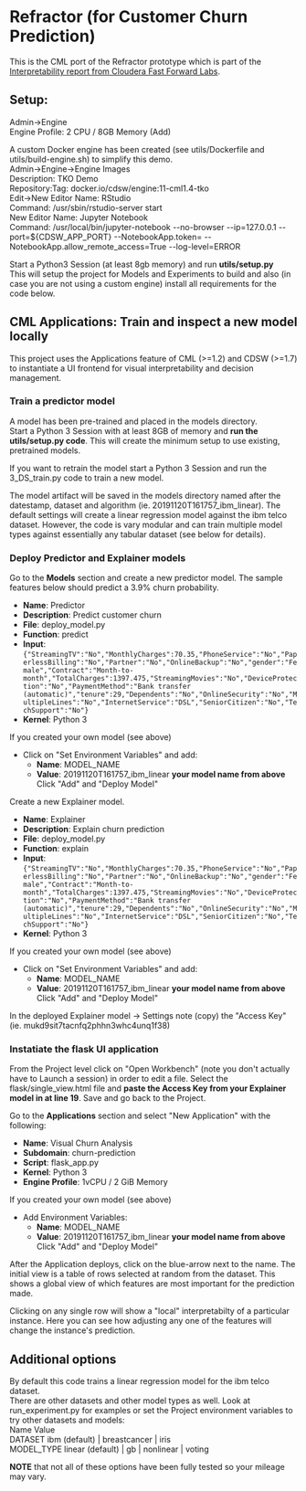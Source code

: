 # Refractor (for Customer Churn Prediction)

This is the CML port of the Refractor prototype which is part of the [Interpretability
report from Cloudera Fast Forward Labs](https://clients.fastforwardlabs.com/ff06/report).

## Setup:  
Admin->Engine  
Engine Profile: 2 CPU / 8GB Memory (Add)  

A custom Docker engine has been created (see utils/Dockerfile and utils/build-engine.sh) to simplify this demo.  
Admin->Engine->Engine Images  
Description: TKO Demo  
Repository:Tag: docker.io/cdsw/engine:11-cml1.4-tko  
Edit->New Editor
Name: RStudio  
Command: /usr/sbin/rstudio-server start  
New Editor
Name: Jupyter Notebook	 
Command: /usr/local/bin/jupyter-notebook --no-browser --ip=127.0.0.1 --port=${CDSW_APP_PORT} --NotebookApp.token= --NotebookApp.allow_remote_access=True --log-level=ERROR  

Start a Python3 Session (at least 8gb memory) and run **utils/setup.py**  
This will setup the project for Models and Experiments to build and also (in case you are not using a custom engine) install all requirements for the code below. 


## CML Applications: Train and inspect a new model locally

This project uses the Applications feature of CML (>=1.2) and CDSW (>=1.7) to instantiate a UI frontend for visual interpretability and decision management.  

### Train a predictor model
A model has been pre-trained and placed in the models directory.  
Start a Python 3 Session with at least 8GB of memory and __run the utils/setup.py code__.  This will create the minimum setup to use existing, pretrained models.  

If you want to retrain the model start a Python 3 Session and run the 3_DS_train.py code to train a new model.  

The model artifact will be saved in the models directory named after the datestamp, dataset and algorithm (ie. 20191120T161757_ibm_linear). The default settings will create a linear regression model against the ibm telco dataset. However, the code is vary modular and can train multiple model types against essentially any tabular dataset (see below for details).  

### Deploy Predictor and Explainer models
Go to the **Models** section and create a new predictor model.   The sample features below should predict a 3.9% churn probability.
* **Name**: Predictor
* **Description**: Predict customer churn
* **File**: deploy_model.py
* **Function**: predict
* **Input**: 
`{"StreamingTV":"No","MonthlyCharges":70.35,"PhoneService":"No","PaperlessBilling":"No","Partner":"No","OnlineBackup":"No","gender":"Female","Contract":"Month-to-month","TotalCharges":1397.475,"StreamingMovies":"No","DeviceProtection":"No","PaymentMethod":"Bank transfer (automatic)","tenure":29,"Dependents":"No","OnlineSecurity":"No","MultipleLines":"No","InternetService":"DSL","SeniorCitizen":"No","TechSupport":"No"}`  
* **Kernel**: Python 3

If you created your own model (see above)
* Click on "Set Environment Variables" and add:
  * **Name**: MODEL_NAME
  * **Value**: 20191120T161757_ibm_linear  **your model name from above**
  Click "Add" and "Deploy Model"

Create a new Explainer model.

* **Name**: Explainer
* **Description**: Explain churn prediction
* **File**: deploy_model.py
* **Function**: explain
* **Input**: `{"StreamingTV":"No","MonthlyCharges":70.35,"PhoneService":"No","PaperlessBilling":"No","Partner":"No","OnlineBackup":"No","gender":"Female","Contract":"Month-to-month","TotalCharges":1397.475,"StreamingMovies":"No","DeviceProtection":"No","PaymentMethod":"Bank transfer (automatic)","tenure":29,"Dependents":"No","OnlineSecurity":"No","MultipleLines":"No","InternetService":"DSL","SeniorCitizen":"No","TechSupport":"No"}`
* **Kernel**: Python 3

If you created your own model (see above)
* Click on "Set Environment Variables" and add:
  * **Name**: MODEL_NAME
  * **Value**: 20191120T161757_ibm_linear  **your model name from above**
  Click "Add" and "Deploy Model"

In the deployed Explainer model -> Settings note (copy) the "Access Key" (ie. mukd9sit7tacnfq2phhn3whc4unq1f38)


### Instatiate the flask UI application
From the Project level click on "Open Workbench" (note you don't actually have to Launch a session) in order to edit a file.
Select the flask/single_view.html file and **paste the Access Key from your Explainer model in at line 19**. 
Save and go back to the Project.  

Go to the **Applications** section and select "New Application" with the following:
* **Name**: Visual Churn Analysis
* **Subdomain**: churn-prediction
* **Script**: flask_app.py
* **Kernel**: Python 3
* **Engine Profile**: 1vCPU / 2 GiB Memory  

If you created your own model (see above)
* Add Environment Variables:  
  * **Name**: MODEL_NAME  
  * **Value**: 20191120T161757_ibm_linear  **your model name from above**  
  Click "Add" and "Deploy Model"  
  
  
After the Application deploys, click on the blue-arrow next to the name.  The initial view is a table of rows selected at  random from the dataset.  This shows a global view of which features are most important for the prediction made.  

Clicking on any single row will show a "local" interpretabilty of a particular instance.  Here you 
can see how adjusting any one of the features will change the instance's prediction.  

## Additional options
By default this code trains a linear regression model for the ibm telco dataset.  
There are other datasets and other model types as well.  Look at run_experiment.py for examples or set the Project environment variables to try other datasets and models:  
Name              Value  
DATASET     ibm (default) | breastcancer | iris  
MODEL_TYPE  linear (default) | gb | nonlinear | voting  


**NOTE** that not all of these options have been fully tested so your mileage may vary.
